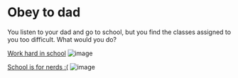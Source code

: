 # Obey to dad
You listen to your dad and go to school, but you find the classes assigned to you too difficult. What would you do?

[Work hard in school](praise-by-dad.md)
![image](https://www.twilo.net/wp-content/uploads/work-experience-blog.jpg)

[School is for nerds :(](fail-school.md)
![image](https://github.com/keithh9704/sep10-cyoa-stuck-in-a-video-game/assets/146886714/fd1ba668-c0cc-44c6-87d8-2144c91cb049)

